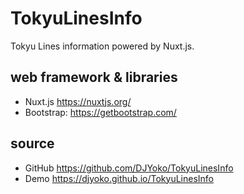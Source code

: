 # TokyuLinesInfo
Tokyu Lines information powered by Nuxt.js.

## web framework & libraries

- Nuxt.js https://nuxtjs.org/
- Bootstrap: https://getbootstrap.com/

## source

- GitHub https://github.com/DJYoko/TokyuLinesInfo
- Demo https://djyoko.github.io/TokyuLinesInfo